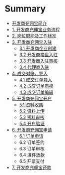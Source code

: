 # Summary

* [开发商充佣宝简介](README.md)
* [1. 开发商充佣宝业务流程](chapter1.md)
* [2. 岗位职能及工作标准](2.md)
* [3. 开发商充佣宝入驻](3.md)
  * [3.1 开发商企业创建](3/31-kai-fa-shang-he-tong-chuang-jian.md)
  * [3.2 开发商楼盘入驻](3/32-kai-fa-shang-lou-pan-ru-zhu.md)
  * [3.3 开发商入驻审核](3/33-kai-fa-shang-ru-zhu-shen-he.md)
  * [3.4 代理商入驻](3/34-dai-li-shang-ru-zhu.md)
* [4. 成交对账、导入](4.md)
  * [4.1 成交订单导入](4/41-cheng-jiao-ding-dan-dao-ru.md)
  * [4.2 成交订单审核](4/42-cheng-jiao-ding-dan-shen-he.md)
  * [4.3 成交订单编辑](4/43-cheng-jiao-ding-dan-bian-ji.md)
* [5. 开发商充佣宝开户](5.md)
  * [5.1 资料收集](5/51-zi-liao-shou-ji.md)
  * [5.2 资料上传](5/52-zi-liao-shang-chuan.md)
  * [5.3 资料审核](5/53-zi-liao-shen-he.md)
  * [5.4 开户验证](5/54-kai-hu-yan-zheng.md)
* [6. 开发商充佣宝申请](6.md)
  * [6.1 订单申请](6/61-ding-dan-shen-qing.md)
  * 6.2 订单签约
  * 6.3 订单审核
  * 6.4 进件放款
  * 6.5 开票支付
* [7. 开发商充佣宝还款](7.md)


